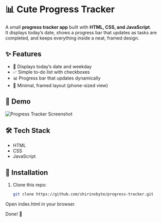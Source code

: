 # 📊 Cute Progress Tracker

A small **progress tracker app** built with **HTML, CSS, and JavaScript**.  
It displays today’s date, shows a progress bar that updates as tasks are completed, and keeps everything inside a neat, framed design.  

## ✨ Features
- 📅 Displays today’s date and weekday  
- ✅ Simple to-do list with checkboxes  
- 📊 Progress bar that updates dynamically  
- 🎀 Minimal, framed layout (phone-sized view)  

## 🚀 Demo
![Progress Tracker Screenshot](<img width="427" height="337" alt="Screenshot 2025-09-17 at 5 34 14 pm" src="https://github.com/user-attachments/assets/bcda22c6-c3c8-4261-b2d5-bfaa9aa5f98e" />
)  


## 🛠️ Tech Stack
- HTML  
- CSS  
- JavaScript  

## 📂 Installation
1. Clone this repo:
   ```bash
   git clone https://github.com/shirinxbyte/progress-tracker.git

Open index.html in your browser.

Done! 🎉 
 
 
 
